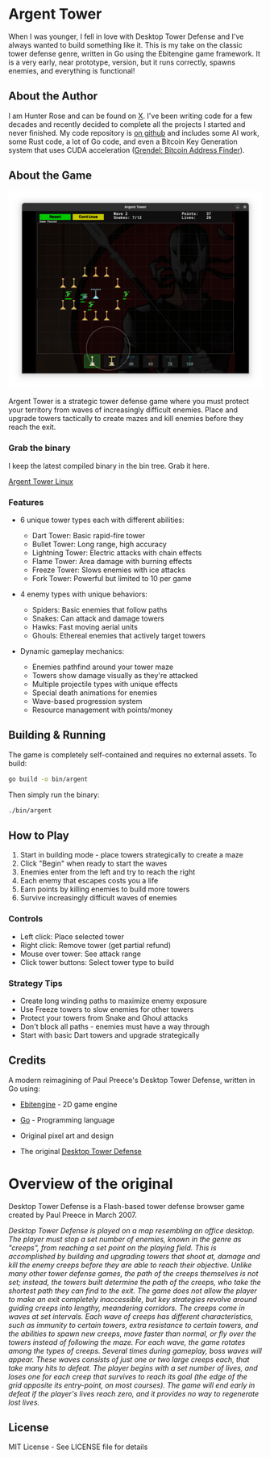 # Argent Tower

When I was younger, I fell in love with Desktop Tower Defense and I've always wanted to build something like it. This is my take on the classic tower defense genre, written in Go using the Ebitengine game framework. It is a very early, near prototype, version, but it runs correctly, spawns enemies, and everything is functional!

## About the Author

I am Hunter Rose and can be found on [X](https://x.com/HunterR0se). I've been writing code for a few decades and recently decided to complete all the projects I started and never finished. My code repository is [on github](https://github.com/HunterR0se) and includes some AI work, some Rust code, a lot of Go code, and even a Bitcoin Key Generation system that uses CUDA acceleration ([Grendel: Bitcoin Address Finder](https://github.com/HunterR0se/Grendel)).

## About the Game

![Screenshot of Argent Tower in action](assets/screenshot.png)

Argent Tower is a strategic tower defense game where you must protect your territory from waves of increasingly difficult enemies. Place and upgrade towers tactically to create mazes and kill enemies before they reach the exit.

### Grab the binary

I keep the latest compiled binary in the bin tree. Grab it here.

[Argent Tower Linux](bin/argent)

### Features

- 6 unique tower types each with different abilities:

    - Dart Tower: Basic rapid-fire tower
    - Bullet Tower: Long range, high accuracy
    - Lightning Tower: Electric attacks with chain effects
    - Flame Tower: Area damage with burning effects
    - Freeze Tower: Slows enemies with ice attacks
    - Fork Tower: Powerful but limited to 10 per game

- 4 enemy types with unique behaviors:

    - Spiders: Basic enemies that follow paths
    - Snakes: Can attack and damage towers
    - Hawks: Fast moving aerial units
    - Ghouls: Ethereal enemies that actively target towers

- Dynamic gameplay mechanics:
    - Enemies pathfind around your tower maze
    - Towers show damage visually as they're attacked
    - Multiple projectile types with unique effects
    - Special death animations for enemies
    - Wave-based progression system
    - Resource management with points/money

## Building & Running

The game is completely self-contained and requires no external assets. To build:

```bash
go build -o bin/argent
```

Then simply run the binary:

```bash
./bin/argent
```

## How to Play

1. Start in building mode - place towers strategically to create a maze
2. Click "Begin" when ready to start the waves
3. Enemies enter from the left and try to reach the right
4. Each enemy that escapes costs you a life
5. Earn points by killing enemies to build more towers
6. Survive increasingly difficult waves of enemies

### Controls

- Left click: Place selected tower
- Right click: Remove tower (get partial refund)
- Mouse over tower: See attack range
- Click tower buttons: Select tower type to build

### Strategy Tips

- Create long winding paths to maximize enemy exposure
- Use Freeze towers to slow enemies for other towers
- Protect your towers from Snake and Ghoul attacks
- Don't block all paths - enemies must have a way through
- Start with basic Dart towers and upgrade strategically

## Credits

A modern reimagining of Paul Preece's Desktop Tower Defense, written in Go using:

- [Ebitengine](https://ebiten.org/) - 2D game engine
- [Go](https://golang.org/) - Programming language
- Original pixel art and design

- The original [Desktop Tower Defense](https://en.wikipedia.org/wiki/Desktop_Tower_Defense)

# Overview of the original

Desktop Tower Defense is a Flash-based tower defense browser game created by Paul Preece in March 2007.

_Desktop Tower Defense is played on a map resembling an office desktop. The player must stop a set number of enemies, known in the genre as "creeps", from reaching a set point on the playing field. This is accomplished by building and upgrading towers that shoot at, damage and kill the enemy creeps before they are able to reach their objective. Unlike many other tower defense games, the path of the creeps themselves is not set; instead, the towers built determine the path of the creeps, who take the shortest path they can find to the exit. The game does not allow the player to make an exit completely inaccessible, but key strategies revolve around guiding creeps into lengthy, meandering corridors. The creeps come in waves at set intervals. Each wave of creeps has different characteristics, such as immunity to certain towers, extra resistance to certain towers, and the abilities to spawn new creeps, move faster than normal, or fly over the towers instead of following the maze. For each wave, the game rotates among the types of creeps. Several times during gameplay, boss waves will appear. These waves consists of just one or two large creeps each, that take many hits to defeat. The player begins with a set number of lives, and loses one for each creep that survives to reach its goal (the edge of the grid opposite its entry-point, on most courses). The game will end early in defeat if the player's lives reach zero, and it provides no way to regenerate lost lives._

## License

MIT License - See LICENSE file for details
